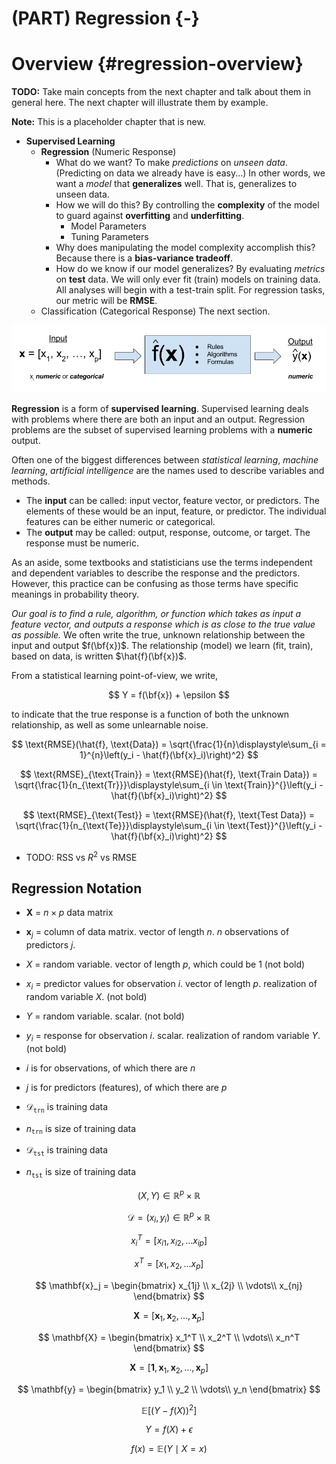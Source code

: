 # (PART) Regression {-}

# Overview {#regression-overview}

**TODO:** Take main concepts from the next chapter and talk about them in general here. The next chapter will illustrate them by example.

**Note:** This is a placeholder chapter that is new. 

- **Supervised Learning**
    - **Regression** (Numeric Response)
        - What do we want? To make *predictions* on *unseen data*. (Predicting on data we already have is easy...) In other words, we want a *model* that **generalizes** well. That is, generalizes to unseen data.
        - How we will do this? By controlling the **complexity** of the model to guard against **overfitting** and **underfitting**.
            - Model Parameters
            - Tuning Parameters
        - Why does manipulating the model complexity accomplish this? Because there is a **bias-variance tradeoff**.
        - How do we know if our model generalizes? By evaluating *metrics* on **test** data. We will only ever fit (train) models on training data. All analyses will begin with a test-train split. For regression tasks, our metric will be **RMSE**.
    - Classification (Categorical Response) The next section.

![](images/regression.png)

**Regression** is a form of **supervised learning**. Supervised learning deals with problems where there are both an input and an output. Regression problems are the subset of supervised learning problems with a **numeric** output.

Often one of the biggest differences between *statistical learning*, *machine learning*, *artificial intelligence* are the names used to describe variables and methods.

- The **input** can be called: input vector, feature vector, or predictors. The elements of these would be an input, feature, or predictor. The individual features can be either numeric or categorical.
- The **output** may be called: output, response, outcome, or target. The response must be numeric.

As an aside, some textbooks and statisticians use the terms independent and dependent variables to describe the response and the predictors. However, this practice can be confusing as those terms have specific meanings in probability theory.

*Our goal is to find a rule, algorithm, or function which takes as input a feature vector, and outputs a response which is as close to the true value as possible.* We often write the true, unknown relationship between the input and output $f(\bf{x})$. The relationship (model) we learn (fit, train), based on data, is written $\hat{f}(\bf{x})$.

From a statistical learning point-of-view, we write,

$$
Y = f(\bf{x}) + \epsilon
$$



to indicate that the true response is a function of both the unknown relationship, as well as some unlearnable noise.



$$
\text{RMSE}(\hat{f}, \text{Data}) = \sqrt{\frac{1}{n}\displaystyle\sum_{i = 1}^{n}\left(y_i - \hat{f}(\bf{x}_i)\right)^2}
$$

$$
\text{RMSE}_{\text{Train}} = \text{RMSE}(\hat{f}, \text{Train Data}) = \sqrt{\frac{1}{n_{\text{Tr}}}\displaystyle\sum_{i \in \text{Train}}^{}\left(y_i - \hat{f}(\bf{x}_i)\right)^2}
$$

$$
\text{RMSE}_{\text{Test}} = \text{RMSE}(\hat{f}, \text{Test Data}) = \sqrt{\frac{1}{n_{\text{Te}}}\displaystyle\sum_{i \in \text{Test}}^{}\left(y_i - \hat{f}(\bf{x}_i)\right)^2}
$$
- TODO: RSS vs $R^2$ vs RMSE








## Regression Notation


- $\mathbf{X}$ = $n \times p$ data matrix
- $\mathbf{x}_j$ = column of data matrix. vector of length $n$. $n$ observations of predictors $j$.
- $X$ = random variable. vector of length $p$, which could be 1 (not bold)
- $x_i$ = predictor values for observation $i$. vector of length $p$. realization of random variable $X$. (not bold)
- $Y$ = random variable. scalar. (not bold)
- $y_i$ = response for observation $i$. scalar. realization of random variable $Y$. (not bold)

- $i$ is for observations, of which there are $n$
- $j$ is for predictors (features), of which there are $p$


- $\mathcal{D}_{\texttt{trn}}$ is training data
- $n_{\texttt{trn}}$ is size of training data
- $\mathcal{D}_{\texttt{tst}}$ is training data
- $n_{\texttt{tst}}$ is size of training data

$$
(X, Y) \in \mathbb{R}^p \times \mathbb{R}
$$



$$
\mathcal{D} = (x_i, y_i) \in \mathbb{R}^p \times \mathbb{R}
$$

$$
x_i^T = [x_{i1}, x_{i2}, \ldots x_{ip}]
$$


$$
x^T = [x_{1}, x_{2}, \ldots x_{p}]
$$

$$
\mathbf{x}_j = \begin{bmatrix} x_{1j} \\ x_{2j} \\ \vdots\\ x_{nj} \end{bmatrix}
$$

$$
\mathbf{X} = [\mathbf{x}_1, \mathbf{x}_2, \ldots, \mathbf{x}_p]
$$

$$
\mathbf{X} = \begin{bmatrix} x_1^T \\ x_2^T \\ \vdots\\ x_n^T \end{bmatrix}
$$


$$
\mathbf{X} = [\mathbf{1}, \mathbf{x}_1, \mathbf{x}_2, \ldots, \mathbf{x}_p]
$$


$$
\mathbf{y} = \begin{bmatrix} y_1 \\ y_2 \\ \vdots\\ y_n \end{bmatrix}
$$


$$
\mathbb{E}[(Y - f(X))^2]
$$

$$
Y = f(X) + \epsilon
$$

$$
f(x) = \mathbb{E}(Y \mid X = x)
$$


